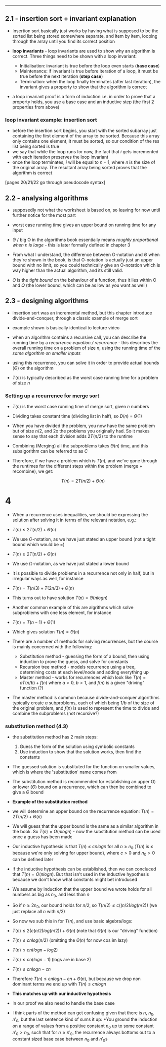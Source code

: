 ***
## 2.1 - insertion sort + invariant explanation

- Insertion sort basically just works by having what is supposed to be the sorted list being stored somewhere separate, and item by item, looping through the array until you find its correct position
- **loop invariants** - loop invariants are used to show why an algorithm is correct. Three things need to be shown with a loop invariant:
	- Initialisation: invariant is true before the loop even starts (**base case**)
	- Maintenance: if invariant is true before iteration of a loop, it must be true before the next iteration (**step case**)
	- Termination: when the loop finally terminates (after last iteration), the invariant gives a property to show that the algorithm is correct


- a loop invariant proof is a form of induction i.e. in order to prove that a property holds, you use a base case and an inductive step (the first 2 properties from above)

### loop invariant example: insertion sort

- before the insertion sort begins, you start with the sorted subarray just containing the first element of the array to be sorted. Because this array only contains one element, it must be sorted, so our condition of the res list being sorted is true
- we say that while the loop runs for now, the fact that $i$ gets incremented with each iteration preserves the loop invariant
- once the loop terminates, $i$ will be equal to $n+1$, where $n$ is the size of the original array. The resultant array being sorted proves that the algorithm is correct

[pages 20/21/22 go through pseudocode syntax]

## 2.2 - analysing algorithms

- supposedly not what the worksheet is based on, so leaving for now until further notice for the most part

- worst case running time gives an upper bound on running time for any input
- $\Theta$ / big O in the algorithms book essentially means *roughly proportional when $n$ is large* - this is later formally defined in chapter 3
- From what I understand, the difference between O-notation and $\Theta$ when they're shown in the book, is that O-notation is actually just an upper bound with no limit, so you could technically give an O-notation which is way higher than the actual algorithm, and its still valid.
- $\Theta$ is the *tight bound* on the behaviour of a function, thus it lies within O and $\Omega$ (the lower bound, which can be as low as you want as well)

## 2.3 - designing algorithms

- insertion sort was an incremental method, but this chapter introduce divide-and-conquer, through a classic example of merge sort
- example shown is basically identical to lecture video

- when an algorithm contains a recursive call, you can describe the running time by a *recurrence equation / recurrence* - this describes the overall running time on a problem of size $n$, using the running time of the *same algorithm on smaller inputs*
- using this recurrence, you can solve it in order to provide actual bounds ($\Theta$) on the algorithm

- $T(n)$ is typically described as the worst case running time for a problem of size $n$

### Setting up a recurrence for merge sort

- $T(n)$ is the worst case running time of merge sort, given $n$ numbers
- Dividing takes constant time (dividing list in half), so $D(n)$ = $\Theta(1)$
- When you have divided the problem, you now have the same problem but of size $n/2$, and 2x the problems you originally had. So it makes sense to say that each division adds $2T(n/2)$ to the runtime
- Combining (Merging) all the subproblems takes $\Theta(n)$ time, and this subalgorithm can be referred to as $C$

- Therefore, if we have a problem which is $T(n)$, and we've gone through the runtimes for the different steps within the problem (merge + recombine), we get:

$$T(n) = 2T(n/2) + \Theta(n)$$

# 4

- When a recurrence uses inequalities, we should be expressing the solution after solving it in terms of the relevant notation, e.g.:
- $T(n) \leq 2T(n/2) + \Theta(n)$ 
- We use $O$-notation, as we have just stated an upper bound (not a tight bound which would be $=$)
- $T(n) \geq 2T(n/2) + \Theta(n)$
- We use $\Omega$-notation, as we have just stated a lower bound

- It is possible to divide problems in a recurrence not only in half, but in irregular ways as well, for instance
- $T(n) = T(n/3) + T(2n/3) + \Theta(n)$
- This turns out to have solution $T(n) = \Theta(nlogn)$
- Another common example of this are algrithms which solve subproblems with one less element, for instance
- $T(n) = T(n-1) + \Theta(1)$
- Which gives solution $T(n)=\Theta(n)$

- There are a number of methods for solving recurrences, but the course is mainly concerned with the following:
	- Substitution method - guessing the form of a bound, then using induction to prove the guess, and solve for constants
	- Recursion tree method - models recurrence using a tree, determining costs at each level/node and adding everything up
	- Master method - works for recurrences which look like $T(n) = aT(n/b) + f(n)$ where $a > 0$, $b > 1$, and $f(n)$ is a given "driving" function (?)
- The master method is common because divide-and-conquer algorithms typically create $a$ subproblems, each of which being $1/b$ of the size of the original problem, and $f(n)$ is used to represent the time to divide and combine the subproblems (not recursive?)

### substitution method (4.3)

- the substitution method has 2 main steps:
	1. Guess the form of the solution using symbolic constants
	2. Use induction to show that the solution works, then find the constants
- The guessed solution is substituted for the function on smaller values, which is where the 'substitution' name comes from
- The substitution method is recommended for establishing an upper  O) or lower ($\Theta$) bound on a recurrence, which can then be combined to give a $\Theta$ bound

- **Example of the substitution method** 
- we will determine an upper bound on the recurrence equation:
  $T(n) = 2T(n/2) + \Theta(n)$
- We will guess that the upper bound is the same as a similar algorithm in the book. So $T(n) = O(nlogn)$ - now the substitution method can be used once a guess has been made
- Our inductive hypothesis is that $T(n) \leq cnlogn$ for all $n\geq n_0$ ($T(n)$ is $\leq$ because we're only solving for upper bound), where $c>0$ and $n_0 > 0$ can be defined later
- If the inductive hypothesis can be established, then we can concluced that $T(n) = O(nlogn)$. But that isn't used in the inductive hypothesis because we don't know what constants might bet introduced
- We assume by induction that the upper bound we wrote holds for all numbers as big as $n_0$, and less than $n$
- So if $n\geq 2n_0$, our bound holds for $n/2$, so $T(n/2)\leq c((n/2)log(n/2))$ (we just replace all $n$ with $n/2$)
- So now we sub this in for $T(n)$, and use basic algebra/logs:
- $T(n) \leq 2(c(n/2)log(n/2)) + \Theta(n)$ (note that $\Theta(n)$ is our "driving" function)
- $T(n) \leq cn log(n/2)$ (omitting the $\Theta(n)$ for now cos im lazy)
- $T(n) \leq cn(logn - log2)$
- $T(n) \leq cn(logn - 1)$ (logs are in base 2)
- $T(n) \leq cnlogn - cn$
- Therefore $T(n) \leq cnlogn - cn + \Theta(n)$, but because we drop non dominant terms we end up with $T(n) \leq cnlogn$
- **This matches up with our inductive hypothesis**
- In our proof we also need to handle the base case

- I think parts of the method can get confusing given that there is $n$, $n_0$, $n'_0$, but the last sentence kind of sums it up: *You ground the induction on a range of values from a positive constant $n_0$ up to some constant $n'_0 > n_0$, such that for $n \geq n'_0$, the recurrence always bottoms out to a constant sized base case between $n_0$ and $n'_0$s
